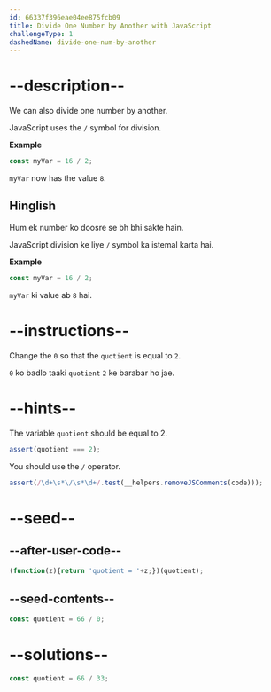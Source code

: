 ```yaml
---
id: 66337f396eae04ee875fcb09
title: Divide One Number by Another with JavaScript
challengeType: 1
dashedName: divide-one-num-by-another
---
```


# --description--

We can also divide one number by another.

JavaScript uses the `/` symbol for division.

**Example**

```js
const myVar = 16 / 2;
```

`myVar` now has the value `8`.


<h2>Hinglish</h2>

Hum ek number ko doosre se bh bhi sakte hain.

JavaScript division ke liye `/` symbol ka istemal karta hai.

**Example**

```js
const myVar = 16 / 2;
```

`myVar` ki value ab `8` hai.

# --instructions--

Change the `0` so that the `quotient` is equal to `2`.

`0` ko badlo taaki `quotient` `2` ke barabar ho jae.

# --hints--

The variable `quotient` should be equal to 2.

```js
assert(quotient === 2);
```

You should use the `/` operator.

```js
assert(/\d+\s*\/\s*\d+/.test(__helpers.removeJSComments(code)));
```

# --seed--

## --after-user-code--

```js
(function(z){return 'quotient = '+z;})(quotient);
```

## --seed-contents--

```js
const quotient = 66 / 0;
```

# --solutions--

```js
const quotient = 66 / 33;
```

